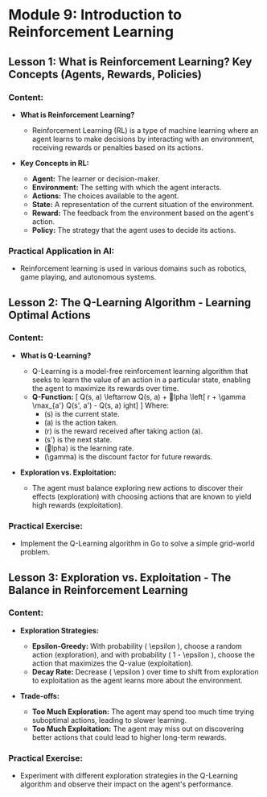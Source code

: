 
# Module 9: Introduction to Reinforcement Learning

## Lesson 1: What is Reinforcement Learning? Key Concepts (Agents, Rewards, Policies)

### Content:
- **What is Reinforcement Learning?**
  - Reinforcement Learning (RL) is a type of machine learning where an agent learns to make decisions by interacting with an environment, receiving rewards or penalties based on its actions.

- **Key Concepts in RL:**
  - **Agent:** The learner or decision-maker.
  - **Environment:** The setting with which the agent interacts.
  - **Actions:** The choices available to the agent.
  - **State:** A representation of the current situation of the environment.
  - **Reward:** The feedback from the environment based on the agent's action.
  - **Policy:** The strategy that the agent uses to decide its actions.

### Practical Application in AI:
- Reinforcement learning is used in various domains such as robotics, game playing, and autonomous systems.

## Lesson 2: The Q-Learning Algorithm - Learning Optimal Actions

### Content:
- **What is Q-Learning?**
  - Q-Learning is a model-free reinforcement learning algorithm that seeks to learn the value of an action in a particular state, enabling the agent to maximize its rewards over time.
  - **Q-Function:**
    \[
    Q(s, a) \leftarrow Q(s, a) + lpha \left[ r + \gamma \max_{a'} Q(s', a') - Q(s, a) ight]
    \]
    Where:
    - \(s\) is the current state.
    - \(a\) is the action taken.
    - \(r\) is the reward received after taking action \(a\).
    - \(s'\) is the next state.
    - \(lpha\) is the learning rate.
    - \(\gamma\) is the discount factor for future rewards.

- **Exploration vs. Exploitation:**
  - The agent must balance exploring new actions to discover their effects (exploration) with choosing actions that are known to yield high rewards (exploitation).

### Practical Exercise:
- Implement the Q-Learning algorithm in Go to solve a simple grid-world problem.

## Lesson 3: Exploration vs. Exploitation - The Balance in Reinforcement Learning

### Content:
- **Exploration Strategies:**
  - **Epsilon-Greedy:** With probability \( \epsilon \), choose a random action (exploration), and with probability \( 1 - \epsilon \), choose the action that maximizes the Q-value (exploitation).
  - **Decay Rate:** Decrease \( \epsilon \) over time to shift from exploration to exploitation as the agent learns more about the environment.

- **Trade-offs:**
  - **Too Much Exploration:** The agent may spend too much time trying suboptimal actions, leading to slower learning.
  - **Too Much Exploitation:** The agent may miss out on discovering better actions that could lead to higher long-term rewards.

### Practical Exercise:
- Experiment with different exploration strategies in the Q-Learning algorithm and observe their impact on the agent's performance.
